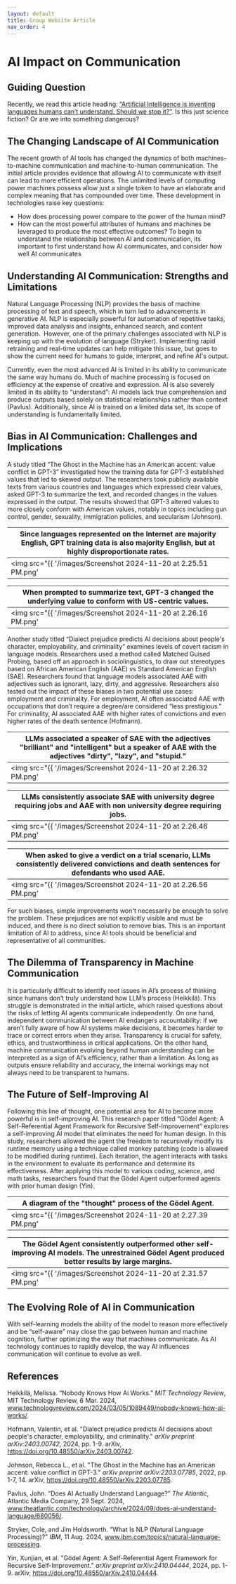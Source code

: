 ```yaml
---
layout: default
title: Group Website Article
nav_order: 4
---
```

# AI Impact on Communication

## Guiding Question
Recently, we read this article heading: [“Artificial Intelligence is inventing languages humans can’t understand. Should we stop it?”](https://www.fastcompany.com/90132632/ai-is-inventing-its-own-perfect-languages-should-we-let-it). Is this just science fiction? Or are we into something dangerous?

## The Changing Landscape of AI Communication
The recent growth of AI tools has changed the dynamics of both machines-to-machine communication and machine-to-human communication. The initial article provides evidence that allowing AI to communicate with itself can lead to more efficient operations. The unlimited levels of computing power machines possess allow just a single token to have an elaborate and complex meaning that has compounded over time. These development in technologies raise key questions:
- How does processing power compare to the power of the human mind?
- How can the most powerful attributes of humans and machines be leveraged to produce the most effective outcomes?
To begin to understand the relationship between AI and communication, its important to first understand how AI communicates, and consider how well AI communicates


## Understanding AI Communication: Strengths and Limitations
Natural Language Processing (NLP) provides the basis of machine processing of text and speech, which in turn led to advancements in generative AI. NLP is especially powerful for automation of repetitive tasks, improved data analysis and insights, enhanced search, and content generation.  However, one of the primary challenges associated with NLP is keeping up with the evolution of language (Stryker). Implementing rapid retraining and real-time updates can help mitigate this issue, but goes to show the current need for humans to guide, interpret, and refine AI's output. 

Currently, even the most advanced AI is limited in its ability to communicate the same way humans do. Much of machine processing is focused on efficiency at the expense of creative and expression. AI is also severely limited in its ability to “understand”: AI models lack true comprehension and produce outputs based solely on statistical relationships rather than context (Pavlus). Additionally, since AI is trained on a limited data set, its scope of understanding is fundamentally limited.


## Bias in AI Communication: Challenges and Implications
A study titled “The Ghost in the Machine has an American accent: value conflict in GPT-3” investigated how the training data for GPT-3 established values that led to skewed output. The researchers took publicly available texts from various countries and languages which expressed clear values, asked GPT-3 to summarize the text, and recorded changes in the values expressed in the output. The results showed that GPT-3 altered values to more closely conform with American values, notably in topics including gun control, gender, sexuality, immigration policies, and secularism (Johnson).

| Since languages represented on the Internet are majority English, GPT training data is also majority English, but at highly disproportionate rates. |
| --------------------------------------------------------------------------------------------------------------------------------------------------- |
| <img src="{{ '/images/Screenshot 2024-11-20 at 2.25.51 PM.png' | relative_url}}" alt="Screenshot">                                               |

| When prompted to summarize text, GPT-3 changed the underlying value to conform with US-centric values.                                             |
| ------------------------------------------------------------------------------------------------------                                               |
| <img src="{{ '/images/Screenshot 2024-11-20 at 2.26.16 PM.png' | relative_url}}" alt="Screenshot">                                               |


Another study titled “Dialect prejudice predicts AI decisions about people's character, employability, and criminality” examines levels of covert racism in language models. Researchers used a method called Matched Guised Probing, based off an approach in sociolinguistics, to draw out stereotypes based on African American English (AAE) vs Standard American English (SAE). Researchers found that language models associated AAE with adjectives such as ignorant, lazy, dirty, and aggressive. Researchers also tested out the impact of these biases in two potential use cases: employment and criminality. For employment, AI often associated AAE with occupations that don’t require a degree/are considered “less prestigious.” For criminality, AI associated AAE with higher rates of convictions and even higher rates of the death sentence (Hofmann).

| LLMs associated a speaker of SAE with the adjectives "brilliant" and "intelligent" but a speaker of AAE with the adjectives "dirty", "lazy", and "stupid." |
| ---------------------------------------------------------------------------------------------------------------------------------------------------------- |
| <img src="{{ '/images/Screenshot 2024-11-20 at 2.26.32 PM.png' | relative_url}}" alt="Screenshot"><br> |

| LLMs consistently associate SAE with university degree requiring jobs and AAE with non university degree requiring jobs. |
| ------------------------------------------------------------------------------------------------------------------------ |
| <img src="{{ '/images/Screenshot 2024-11-20 at 2.26.46 PM.png' | relative_url}}" alt="Screenshot">                                                           |

| When asked to give a verdict on a trial scenario, LLMs consistently delivered convictions and death sentences for defendants who used AAE. |
| ------------------------------------------------------------------------------------------------------------------------------------------ |
| <img src="{{ '/images/Screenshot 2024-11-20 at 2.26.56 PM.png' | relative_url}}" alt="Screenshot">                                                           |


For such biases, simple improvements won't necessarily be enough to solve the problem. These prejudices are not explicitly visible and must be induced, and there is no direct solution to remove bias. This is an important limitation of AI to address, since AI tools should be beneficial and representative of all communities.

## The Dilemma of Transparency in Machine Communication
It is particularly difficult to identify root issues in AI’s process of thinking since humans don’t truly understand how LLM’s process (Heikkilä). This struggle is demonstrated in the initial article, which raised questions about the risks of letting AI agents communicate independently. On one hand, independent communication between AI endangers accountability: if we aren’t fully aware of how AI systems make decisions, it becomes harder to trace or correct errors when they arise. Transparency is crucial for safety, ethics, and trustworthiness in critical applications. On the other hand, machine communication evolving beyond human understanding can be interpreted as a sign of AI’s efficiency, rather than a limitation. As long as outputs ensure reliability and accuracy, the internal workings may not always need to be transparent to humans. 


## The Future of Self-Improving AI
Following this line of thought, one potential area for AI to become more powerful is in self-improving AI. This research paper titled “Gödel Agent: A Self-Referential Agent Framework for Recursive Self-Improvement” explores a self-improving AI model that eliminates the need for human design. In this study, researchers allowed the agent the freedom to recursively modify its runtime memory using a technique called monkey patching (code is allowed to be modified during runtime). Each iteration, the agent interacts with tasks in the environment to evaluate its performance and determine its effectiveness. After applying this model to various coding, science, and math tasks, researchers found that the Gödel Agent outperformed agents with prior human design (Yin).

| A diagram of the "thought" process of the Gödel Agent. |
| ------------------------------------------------------------------------------------------------------------------------ |
| <img src="{{ '/images/Screenshot 2024-11-20 at 2.27.39 PM.png' | relative_url}}" alt="Screenshot"> |

| The Gödel Agent consistently outperformed other self-improving AI models. The unrestrained Gödel Agent produced better results by large margins. |
| ------------------------------------------------------------------------------------------------------------------------------------------------ |
| <img src="{{ '/images/Screenshot 2024-11-20 at 2.31.57 PM.png' | relative_url}}" alt="Screenshot"> |



## The Evolving Role of AI in Communication
With self-learning models the ability of the model to reason more effectively and be “self-aware” may close the gap between human and machine cognition, further optimizing the way that machines communicate. As AI technology continues to rapidly develop, the way AI influences communication will continue to evolve as well.

## References

Heikkilä, Melissa. “Nobody Knows How Ai Works.” _MIT Technology Review_, MIT Technology Review, 6 Mar. 2024, www.technologyreview.com/2024/03/05/1089449/nobody-knows-how-ai-works/.

Hofmann, Valentin, et al. "Dialect prejudice predicts AI decisions about people's character, employability, and criminality." _arXiv preprint arXiv:2403.00742_, 2024, pp. 1-9. arXiv, https://doi.org/10.48550/arXiv.2403.00742.

Johnson, Rebecca L., et al. "The Ghost in the Machine has an American accent: value conflict in GPT-3." _arXiv preprint arXiv:2203.07785_, 2022, pp. 1-7, 14. arXiv, https://doi.org/10.48550/arXiv.2203.07785.

Pavlus, John. “Does AI Actually Understand Language?” _The Atlantic_, Atlantic Media Company, 29 Sept. 2024, www.theatlantic.com/technology/archive/2024/09/does-ai-understand-language/680056/.

Stryker, Cole, and Jim Holdsworth. “What Is NLP (Natural Language Processing)?” _IBM_, 11 Aug. 2024, www.ibm.com/topics/natural-language-processing.

Yin, Xunjian, et al. "Gödel Agent: A Self-Referential Agent Framework for Recursive Self-Improvement." _arXiv preprint arXiv:2410.04444_, 2024, pp. 1-9. arXiv, https://doi.org/10.48550/arXiv.2410.04444.